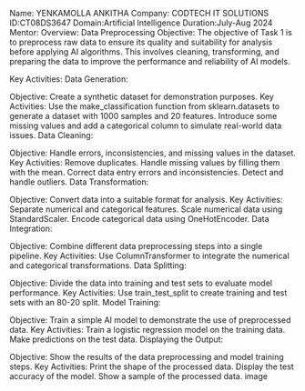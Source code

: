 Name: YENKAMOLLA ANKITHA Company: CODTECH IT SOLUTIONS ID:CT08DS3647 Domain:Artificial Intelligence Duration:July-Aug 2024 Mentor: Overview: Data Preprocessing Objective: The objective of Task 1 is to preprocess raw data to ensure its quality and suitability for analysis before applying AI algorithms. This involves cleaning, transforming, and preparing the data to improve the performance and reliability of AI models.

Key Activities: Data Generation:

Objective: Create a synthetic dataset for demonstration purposes. Key Activities: Use the make_classification function from sklearn.datasets to generate a dataset with 1000 samples and 20 features. Introduce some missing values and add a categorical column to simulate real-world data issues. Data Cleaning:

Objective: Handle errors, inconsistencies, and missing values in the dataset. Key Activities: Remove duplicates. Handle missing values by filling them with the mean. Correct data entry errors and inconsistencies. Detect and handle outliers. Data Transformation:

Objective: Convert data into a suitable format for analysis. Key Activities: Separate numerical and categorical features. Scale numerical data using StandardScaler. Encode categorical data using OneHotEncoder. Data Integration:

Objective: Combine different data preprocessing steps into a single pipeline. Key Activities: Use ColumnTransformer to integrate the numerical and categorical transformations. Data Splitting:

Objective: Divide the data into training and test sets to evaluate model performance. Key Activities: Use train_test_split to create training and test sets with an 80-20 split. Model Training:

Objective: Train a simple AI model to demonstrate the use of preprocessed data. Key Activities: Train a logistic regression model on the training data. Make predictions on the test data. Displaying the Output:

Objective: Show the results of the data preprocessing and model training steps. Key Activities: Print the shape of the processed data. Display the test accuracy of the model. Show a sample of the processed data. image
